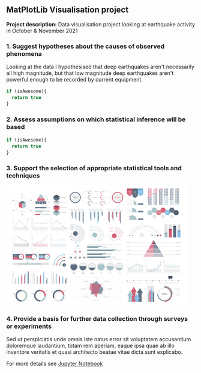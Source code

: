## MatPlotLib Visualisation project

**Project description:** Data visualisation project looking at earthquake activity in October & November 2021

### 1. Suggest hypotheses about the causes of observed phenomena

Looking at the data I hypothesised that deep earthquakes aren't necessarily all high magnitude, but that low magnitude deep earthquakes aren't powerful enough to be recorded by current equipment.

```javascript
if (isAwesome){
  return true
}
```

### 2. Assess assumptions on which statistical inference will be based

```javascript
if (isAwesome){
  return true
}
```

### 3. Support the selection of appropriate statistical tools and techniques

<img src="images/dummy_thumbnail.jpg?raw=true"/>

### 4. Provide a basis for further data collection through surveys or experiments

Sed ut perspiciatis unde omnis iste natus error sit voluptatem accusantium doloremque laudantium, totam rem aperiam, eaque ipsa quae ab illo inventore veritatis et quasi architecto beatae vitae dicta sunt explicabo. 

For more details see [Jupyter Notebook](/notebooks/matplotlib_notebook.html)
